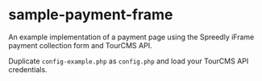 # sample-payment-frame

An example implementation of a payment page using the Spreedly iFrame payment collection form and TourCMS API.

Duplicate `config-example.php` as `config.php` and load your TourCMS API credentials.
